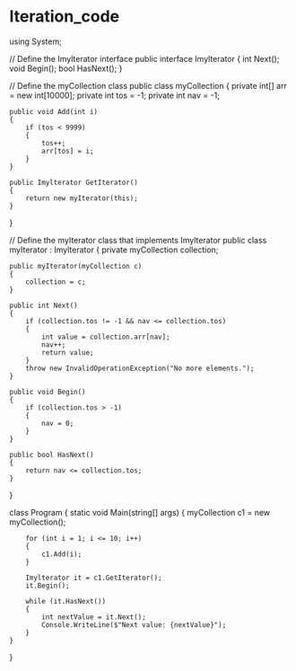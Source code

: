 # Iteration_code

using System;

// Define the Imylterator interface
public interface Imylterator
{
    int Next();
    void Begin();
    bool HasNext();
}

// Define the myCollection class
public class myCollection
{
    private int[] arr = new int[10000];
    private int tos = -1;
    private int nav = -1;

    public void Add(int i)
    {
        if (tos < 9999)
        {
            tos++;
            arr[tos] = i;
        }
    }

    public Imylterator GetIterator()
    {
        return new myIterator(this);
    }
}

// Define the myIterator class that implements Imylterator
public class myIterator : Imylterator
{
    private myCollection collection;

    public myIterator(myCollection c)
    {
        collection = c;
    }

    public int Next()
    {
        if (collection.tos != -1 && nav <= collection.tos)
        {
            int value = collection.arr[nav];
            nav++;
            return value;
        }
        throw new InvalidOperationException("No more elements.");
    }

    public void Begin()
    {
        if (collection.tos > -1)
        {
            nav = 0;
        }
    }

    public bool HasNext()
    {
        return nav <= collection.tos;
    }
}

class Program
{
    static void Main(string[] args)
    {
        myCollection c1 = new myCollection();

        for (int i = 1; i <= 10; i++)
        {
            c1.Add(i);
        }

        Imylterator it = c1.GetIterator();
        it.Begin();

        while (it.HasNext())
        {
            int nextValue = it.Next();
            Console.WriteLine($"Next value: {nextValue}");
        }
    }
}
